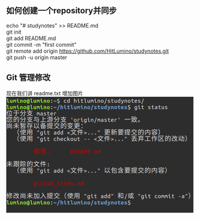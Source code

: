 ## 如何创建一个repository并同步
echo "# studynotes" >> README.md  
git init  
git add README.md  
git commit -m "first commit"  
git remote add origin https://github.com/HitLumino/studynotes.git  
git push -u origin master   

## Git 管理修改
现在我们讲 readme.txt 增加图片    
![](picture_source/github1.png)
